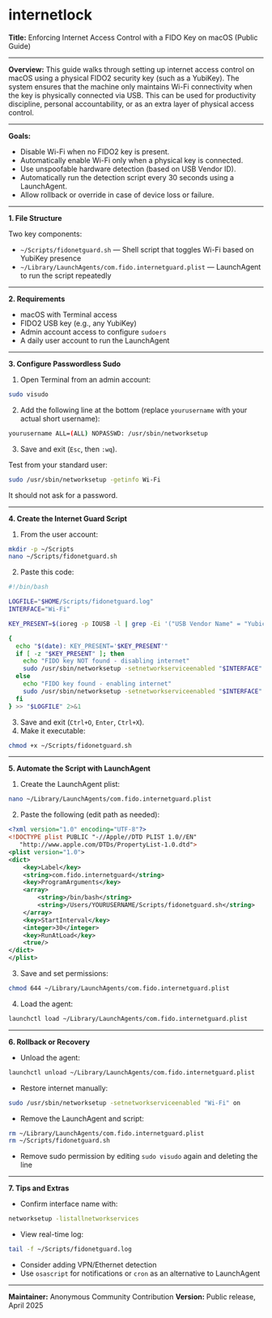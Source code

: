 # internetlock

**Title:** Enforcing Internet Access Control with a FIDO Key on macOS (Public Guide)

---

**Overview:**
This guide walks through setting up internet access control on macOS using a physical FIDO2 security key (such as a YubiKey). The system ensures that the machine only maintains Wi-Fi connectivity when the key is physically connected via USB. This can be used for productivity discipline, personal accountability, or as an extra layer of physical access control.

---

**Goals:**
- Disable Wi-Fi when no FIDO2 key is present.
- Automatically enable Wi-Fi only when a physical key is connected.
- Use unspoofable hardware detection (based on USB Vendor ID).
- Automatically run the detection script every 30 seconds using a LaunchAgent.
- Allow rollback or override in case of device loss or failure.

---

**1. File Structure**

Two key components:
- `~/Scripts/fidonetguard.sh` — Shell script that toggles Wi-Fi based on YubiKey presence
- `~/Library/LaunchAgents/com.fido.internetguard.plist` — LaunchAgent to run the script repeatedly

---

**2. Requirements**
- macOS with Terminal access
- FIDO2 USB key (e.g., any YubiKey)
- Admin account access to configure `sudoers`
- A daily user account to run the LaunchAgent

---

**3. Configure Passwordless Sudo**

1. Open Terminal from an admin account:
```bash
sudo visudo
```
2. Add the following line at the bottom (replace `yourusername` with your actual short username):
```bash
yourusername ALL=(ALL) NOPASSWD: /usr/sbin/networksetup
```
3. Save and exit (`Esc`, then `:wq`).

Test from your standard user:
```bash
sudo /usr/sbin/networksetup -getinfo Wi-Fi
```
It should not ask for a password.

---

**4. Create the Internet Guard Script**

1. From the user account:
```bash
mkdir -p ~/Scripts
nano ~/Scripts/fidonetguard.sh
```
2. Paste this code:
```bash
#!/bin/bash

LOGFILE="$HOME/Scripts/fidonetguard.log"
INTERFACE="Wi-Fi"

KEY_PRESENT=$(ioreg -p IOUSB -l | grep -Ei '("USB Vendor Name" = "Yubico"|"kUSBVendorString" = "Yubico")')

{
  echo "$(date): KEY_PRESENT='$KEY_PRESENT'"
  if [ -z "$KEY_PRESENT" ]; then
    echo "FIDO key NOT found - disabling internet"
    sudo /usr/sbin/networksetup -setnetworkserviceenabled "$INTERFACE" off
  else
    echo "FIDO key found - enabling internet"
    sudo /usr/sbin/networksetup -setnetworkserviceenabled "$INTERFACE" on
  fi
} >> "$LOGFILE" 2>&1
```
3. Save and exit (`Ctrl+O`, `Enter`, `Ctrl+X`).
4. Make it executable:
```bash
chmod +x ~/Scripts/fidonetguard.sh
```

---

**5. Automate the Script with LaunchAgent**

1. Create the LaunchAgent plist:
```bash
nano ~/Library/LaunchAgents/com.fido.internetguard.plist
```
2. Paste the following (edit path as needed):
```xml
<?xml version="1.0" encoding="UTF-8"?>
<!DOCTYPE plist PUBLIC "-//Apple//DTD PLIST 1.0//EN"
   "http://www.apple.com/DTDs/PropertyList-1.0.dtd">
<plist version="1.0">
<dict>
    <key>Label</key>
    <string>com.fido.internetguard</string>
    <key>ProgramArguments</key>
    <array>
        <string>/bin/bash</string>
        <string>/Users/YOURUSERNAME/Scripts/fidonetguard.sh</string>
    </array>
    <key>StartInterval</key>
    <integer>30</integer>
    <key>RunAtLoad</key>
    <true/>
</dict>
</plist>
```
3. Save and set permissions:
```bash
chmod 644 ~/Library/LaunchAgents/com.fido.internetguard.plist
```
4. Load the agent:
```bash
launchctl load ~/Library/LaunchAgents/com.fido.internetguard.plist
```

---

**6. Rollback or Recovery**

- Unload the agent:
```bash
launchctl unload ~/Library/LaunchAgents/com.fido.internetguard.plist
```
- Restore internet manually:
```bash
sudo /usr/sbin/networksetup -setnetworkserviceenabled "Wi-Fi" on
```
- Remove the LaunchAgent and script:
```bash
rm ~/Library/LaunchAgents/com.fido.internetguard.plist
rm ~/Scripts/fidonetguard.sh
```
- Remove sudo permission by editing `sudo visudo` again and deleting the line

---

**7. Tips and Extras**

- Confirm interface name with:
```bash
networksetup -listallnetworkservices
```
- View real-time log:
```bash
tail -f ~/Scripts/fidonetguard.log
```
- Consider adding VPN/Ethernet detection
- Use `osascript` for notifications or `cron` as an alternative to LaunchAgent

---

**Maintainer:** Anonymous Community Contribution
**Version:** Public release, April 2025

